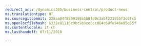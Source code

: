 ```yaml
---
redirect_url: /dynamics365/business-central/product-news
ms.translationtype: HT
ms.sourcegitcommit: 228aa04f8899190a5b8fd0c3abf221955f3c0fc5
ms.openlocfilehash: 6332e81116c9bc9b9ce8cc884c69fe946e05d55f
ms.contentlocale: it-ch
ms.lasthandoff: 07/11/2018

---
```


